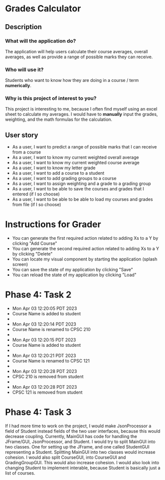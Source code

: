 # Grades Calculator

## Description

### What will the application do?

The application will help users calculate their course averages, overall averages, as well as provide a range of possible marks they can receive.

### Who will use it?

Students who want to know how they are doing in a course / term **numerically**.

### Why is this project of interest to you?

This project is interesting to me, because I often find myself using an excel sheet to calculate my averages. I would
have to **manually** input the grades, weighting, and the math formulas for the calculation.

## User story

- As a user, I want to predict a range of possible marks that I can receive from a course
- As a user, I want to know my current weighted overall average 
- As a user, I want to know my current weighted course average
- As a user, I want to know my letter grade
- As a user, I want to add a course to a student
- As a user, I want to add grading groups to a course
- As a user, I want to assign weighting and a grade to a grading group
- As a user, I want to be able to save the courses and grades that I entered (if I so choose)
- As a user, I want to be able to be able to load my courses and grades from file (if I so choose)

# Instructions for Grader

- You can generate the first required action related to adding Xs to a Y by clicking "Add Course"
- You can generate the second required action related to adding Xs to a Y by clicking "Delete"
- You can locate my visual component by starting the application (splash screen)
- You can save the state of my application by clicking "Save"
- You can reload the state of my application by clicking "Load"

# Phase 4: Task 2
- Mon Apr 03 12:20:05 PDT 2023
- Course Name is added to student
- 
- Mon Apr 03 12:20:14 PDT 2023
- Course Name is renamed to CPSC 210
- 
- Mon Apr 03 12:20:15 PDT 2023
- Course Name is added to student
- 
- Mon Apr 03 12:20:21 PDT 2023
- Course Name is renamed to CPSC 121
- 
- Mon Apr 03 12:20:28 PDT 2023
- CPSC 210 is removed from student
-
- Mon Apr 03 12:20:28 PDT 2023
- CPSC 121 is removed from student

# Phase 4: Task 3

If I had more time to work on the project, I would make JsonProcessor a field of Student instead fields of the two 
user interfaces, because this would decrease coupling. Currently, MainGUI has code for handling 
the JFrame/GUI, JsonProcessor, and Student. I would try to split MainGUI into two classes. One for setting up the JFrame,
and one called StudentGUI representing a Student. Splitting MainGUI into two classes would increase cohesion. I would
also split CourseGUI, into CourseGUI and GradingGroupGUI. This would also increase cohesion. I would also look into
changing Student to implement interable<Course>, because Student is basically just a list of courses.
